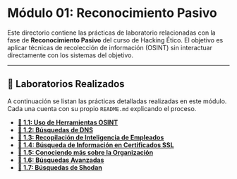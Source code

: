 # Módulo 01: Reconocimiento Pasivo

Este directorio contiene las prácticas de laboratorio relacionadas con la fase de **Reconocimiento Pasivo** del curso de Hacking Ético. El objetivo es aplicar técnicas de recolección de información (OSINT) sin interactuar directamente con los sistemas del objetivo.

---

## 🔬 Laboratorios Realizados

A continuación se listan las prácticas detalladas realizadas en este módulo. Cada una cuenta con su propio `README.md` explicando el proceso.

* **[📄 1.1: Uso de Herramientas OSINT](./1.1-herramientas-osint/)**
* **[📄 1.2: Búsquedas de DNS](./1.2-busquedas-dns/)**
* **[📄 1.3: Recopilación de Inteligencia de Empleados](./1.3-inteligencia-empleados/)**
* **[📄 1.4: Búsqueda de Información en Certificados SSL](./1.4-certificados-ssl/)**
* **[📄 1.5: Conociendo más sobre la Organización](./1.5-info-organizacion/)**
* **[📄 1.6: Búsquedas Avanzadas](./1.6-busquedas-avanzadas/)**
* **[📄 1.7: Búsquedas de Shodan](./1.7-busquedas-shodan/)**
